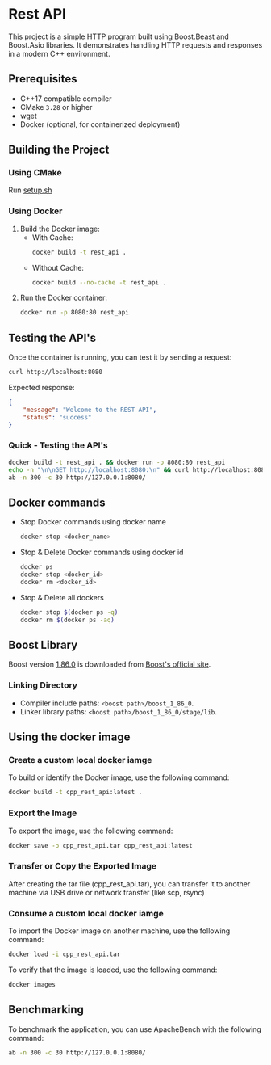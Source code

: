 # Rest API
This project is a simple HTTP program built using Boost.Beast and Boost.Asio libraries. It demonstrates handling HTTP requests and responses in a modern C++ environment.

## Prerequisites
- C++17 compatible compiler
- CMake `3.28` or higher
- wget
- Docker (optional, for containerized deployment)

## Building the Project
### Using CMake
Run [setup.sh](./setup.sh)

### Using Docker
1. Build the Docker image:
    - With Cache:
        ```sh
        docker build -t rest_api .
        ```
    - Without Cache:
        ```sh
        docker build --no-cache -t rest_api .
        ```
2. Run the Docker container:
    ```sh
    docker run -p 8080:80 rest_api
    ```

## Testing the API's
Once the container is running, you can test it by sending a request:
```bash
curl http://localhost:8080
```

Expected response:
```json
{
    "message": "Welcome to the REST API",
    "status": "success"
}
```

### Quick - Testing the API's
```bash
docker build -t rest_api . && docker run -p 8080:80 rest_api
echo -n "\n\nGET http://localhost:8080:\n" && curl http://localhost:8080; echo -n "\n\nGET http://localhost:8080/status:\n" && curl http://localhost:8080/status; echo -n "\n\nGET http://localhost:8080/error:\n" && curl http://localhost:8080/error; echo -n "\n\nPOST http://localhost:8080:\n" && curl -X POST http://localhost:8080
ab -n 300 -c 30 http://127.0.0.1:8080/
```

## Docker commands
* Stop Docker commands using docker name
    ```sh
    docker stop <docker_name>
    ```
* Stop & Delete Docker commands using docker id
    ```sh
    docker ps
    docker stop <docker_id>
    docker rm <docker_id>
    ```
* Stop & Delete all dockers
    ```sh
    docker stop $(docker ps -q)
    docker rm $(docker ps -aq)
    ```

## Boost Library
Boost version [1.86.0](https://archives.boost.io/release/1.86.0/source/boost_1_86_0.tar.gz) is downloaded from [Boost's official site](https://www.boost.org).

### Linking Directory
- Compiler include paths: `<boost path>/boost_1_86_0`.
- Linker library paths: `<boost path>/boost_1_86_0/stage/lib`.

## Using the docker image
### Create a custom local docker iamge
To build or identify the Docker image, use the following command:
```bash
docker build -t cpp_rest_api:latest .
```
### Export the Image
To export the image, use the following command:
```bash
docker save -o cpp_rest_api.tar cpp_rest_api:latest
```

### Transfer or Copy the Exported Image
After creating the tar file (cpp_rest_api.tar), you can transfer it to another machine via USB drive or network transfer (like scp, rsync)

### Consume a custom local docker iamge
To import the Docker image on another machine, use the following command:
```bash
docker load -i cpp_rest_api.tar
```
To verify that the image is loaded, use the following command:
```bash
docker images
```

## Benchmarking
To benchmark the application, you can use ApacheBench with the following command:
```bash
ab -n 300 -c 30 http://127.0.0.1:8080/
```
